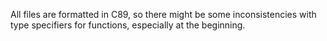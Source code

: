 All files are formatted in C89, so there might be some inconsistencies with type specifiers for functions, especially at the beginning.
